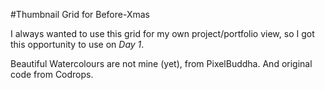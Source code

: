 #Thumbnail Grid for Before-Xmas

I always wanted to use this grid for my own project/portfolio view, so I got this opportunity to use on *Day 1*.

Beautiful Watercolours are not mine (yet), from PixelBuddha. And original code from Codrops.
